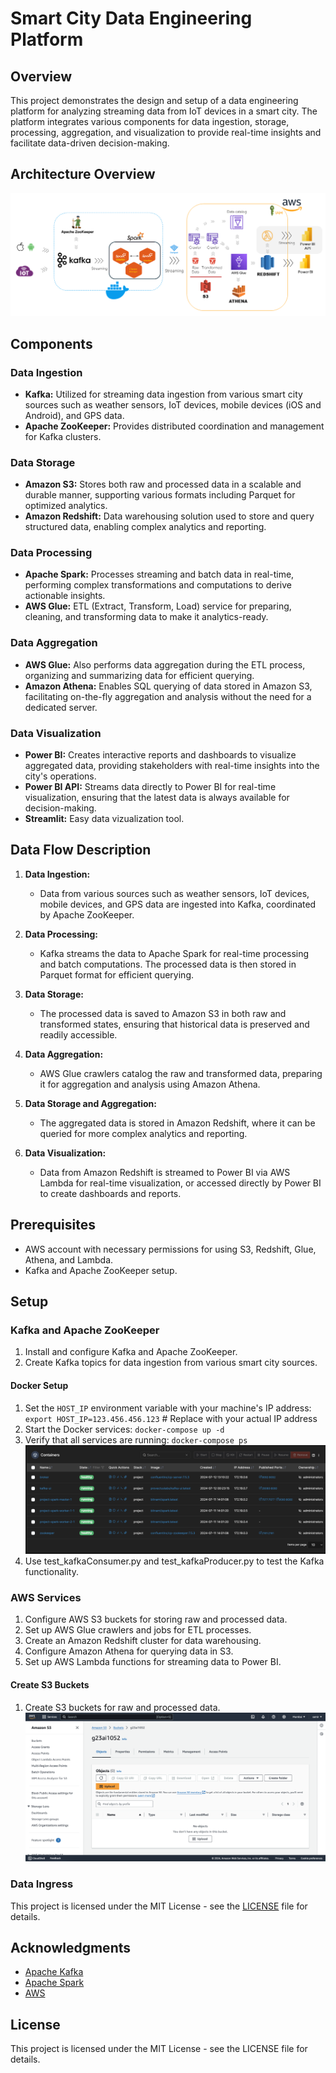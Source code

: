 # Smart City Data Engineering Platform

## Overview
This project demonstrates the design and setup of a data engineering platform for analyzing streaming data from IoT devices in a smart city. The platform integrates various components for data ingestion, storage, processing, aggregation, and visualization to provide real-time insights and facilitate data-driven decision-making.

## Architecture Overview

![AWS Data Processing End-to-end Pipeline](architecture.png)

## Components

### Data Ingestion
- **Kafka:** Utilized for streaming data ingestion from various smart city sources such as weather sensors, IoT devices, mobile devices (iOS and Android), and GPS data.
- **Apache ZooKeeper:** Provides distributed coordination and management for Kafka clusters.

### Data Storage
- **Amazon S3:** Stores both raw and processed data in a scalable and durable manner, supporting various formats including Parquet for optimized analytics.
- **Amazon Redshift:** Data warehousing solution used to store and query structured data, enabling complex analytics and reporting.

### Data Processing
- **Apache Spark:** Processes streaming and batch data in real-time, performing complex transformations and computations to derive actionable insights.
- **AWS Glue:** ETL (Extract, Transform, Load) service for preparing, cleaning, and transforming data to make it analytics-ready.

### Data Aggregation
- **AWS Glue:** Also performs data aggregation during the ETL process, organizing and summarizing data for efficient querying.
- **Amazon Athena:** Enables SQL querying of data stored in Amazon S3, facilitating on-the-fly aggregation and analysis without the need for a dedicated server.

### Data Visualization
- **Power BI:** Creates interactive reports and dashboards to visualize aggregated data, providing stakeholders with real-time insights into the city's operations.
- **Power BI API:** Streams data directly to Power BI for real-time visualization, ensuring that the latest data is always available for decision-making.
- **Streamlit:** Easy data vizualization tool.

## Data Flow Description

1. **Data Ingestion:**
   - Data from various sources such as weather sensors, IoT devices, mobile devices, and GPS data are ingested into Kafka, coordinated by Apache ZooKeeper.
   
2. **Data Processing:**
   - Kafka streams the data to Apache Spark for real-time processing and batch computations. The processed data is then stored in Parquet format for efficient querying.
   
3. **Data Storage:**
   - The processed data is saved to Amazon S3 in both raw and transformed states, ensuring that historical data is preserved and readily accessible.
   
4. **Data Aggregation:**
   - AWS Glue crawlers catalog the raw and transformed data, preparing it for aggregation and analysis using Amazon Athena.
   
5. **Data Storage and Aggregation:**
   - The aggregated data is stored in Amazon Redshift, where it can be queried for more complex analytics and reporting.
   
6. **Data Visualization:**
   - Data from Amazon Redshift is streamed to Power BI via AWS Lambda for real-time visualization, or accessed directly by Power BI to create dashboards and reports.

## Prerequisites

- AWS account with necessary permissions for using S3, Redshift, Glue, Athena, and Lambda.
- Kafka and Apache ZooKeeper setup.

## Setup

### Kafka and Apache ZooKeeper
1. Install and configure Kafka and Apache ZooKeeper.
2. Create Kafka topics for data ingestion from various smart city sources.

#### Docker Setup
1. Set the `HOST_IP` environment variable with your machine's IP address:
   `export HOST_IP=123.456.456.123`  # Replace with your actual IP address
2. Start the Docker services:
   `docker-compose up -d`
3. Verify that all services are running:
   `docker-compose ps`
![containers](Containers.png)
4. Use test_kafkaConsumer.py and test_kafkaProducer.py to test the Kafka functionality.

### AWS Services
1. Configure AWS S3 buckets for storing raw and processed data.
2. Set up AWS Glue crawlers and jobs for ETL processes.
3. Create an Amazon Redshift cluster for data warehousing.
4. Configure Amazon Athena for querying data in S3.
5. Set up AWS Lambda functions for streaming data to Power BI.

#### Create S3 Buckets
1. Create S3 buckets for raw and processed data.
![aws_s3](aws_s3.png)

### Data Ingress


This project is licensed under the MIT License - see the [LICENSE](LICENSE) file for details.

## Acknowledgments

- [Apache Kafka](https://kafka.apache.org/)
- [Apache Spark](https://spark.apache.org/)
- [AWS](https://aws.amazon.com/)

## License
This project is licensed under the MIT License - see the LICENSE file for details.
